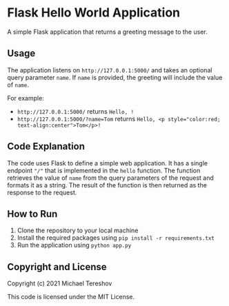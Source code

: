 # Flask Hello World Application

A simple Flask application that returns a greeting message to the user.

## Usage

The application listens on `http://127.0.0.1:5000/` and takes an optional query parameter `name`. If `name` is provided, the greeting will include the value of `name`.

For example:
- `http://127.0.0.1:5000/` returns `Hello, !`
- `http://127.0.0.1:5000/?name=Tom` returns `Hello, <p style="color:red; text-align:center">Tom</p>!`

## Code Explanation

The code uses Flask to define a simple web application. It has a single endpoint `"/"` that is implemented in the `hello` function. The function retrieves the value of `name` from the query parameters of the request and formats it as a string. The result of the function is then returned as the response to the request.

## How to Run

1. Clone the repository to your local machine
2. Install the required packages using `pip install -r requirements.txt`
3. Run the application using `python app.py`

## Copyright and License

Copyright (c) 2021 Michael Tereshov

This code is licensed under the MIT License.
